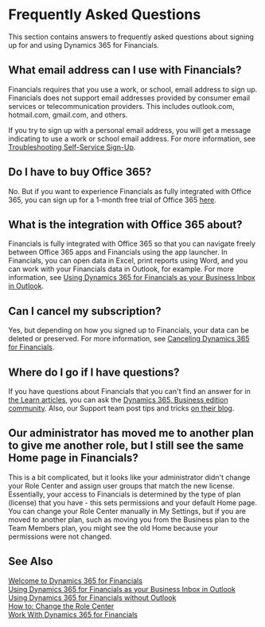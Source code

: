 <properties
    pageTitle="Frequently Asked Questions| Financials"
    description="Frequently asked questions about signing up for and using Dynamics 365 for Financials."
    services="project-madeira"
    documentationCenter=""
    authors="edupont04"
/>
<tags
    ms.service="project-madeira"
    ms.topic="article"
    ms.devlang="na"
    ms.tgt_pltfrm="na"
    ms.workload="na"
    ms.date="11/04/2016"
    ms.author="edupont04" />


# Frequently Asked Questions
This section contains answers to frequently asked questions about signing up for and using Dynamics 365 for Financials.  

## What email address can I use with Financials?
Financials requires that you use a work, or school, email address to sign up. Financials does not support email addresses provided by consumer email services or telecommunication providers. This includes outlook.com, hotmail.com, gmail.com, and others.  

If you try to sign up with a personal email address, you will get a message indicating to use a work or school email address. For more information, see [Troubleshooting Self-Service Sign-Up](ui-troubleshoot-self-signup.md).  

## Do I have to buy Office 365?
No. But if you want to experience Financials as fully integrated with Office 365, you can sign up for a 1-month free trial of Office 365 [here](https://products.office.com/try).  

## What is the integration with Office 365 about?
Financials is fully integrated with Office 365 so that you can navigate freely between Office 365 apps and Financials using the app launcher. In Financials, you can open data in Excel, print reports using Word, and you can work with your Financials data in Outlook, for example. For more information, see [Using Dynamics 365 for Financials as your Business Inbox in Outlook](madeira-outlook.md).  

## Can I cancel my subscription?
Yes, but depending on how you signed up to Financials, your data can be deleted or preserved. For more information, see [Canceling Dynamics 365 for Financials](madeira-cancel.md).  

## Where do I go if I have questions?
If you have questions about Financials that you can't find an answer for in [the Learn articles](http://go.microsoft.com/fwlink/?LinkID=784954), you can ask the [Dynamics 365, Business edition community](https://community.dynamics.com/business). Also, our Support team post tips and tricks [on their blog](blogs.msdn.microsoft.com/dyn365finsupport).

## Our administrator has moved me to another plan to give me another role, but I still see the same Home page in Financials?
This is a bit complicated, but it looks like your administrator didn't change your Role Center and assign user groups that match the new license. Essentially, your access to Financials is determined by the type of plan (license) that you have - this sets permissions and your default Home page. You can change your Role Center manually in My Settings, but if you are moved to another plan, such as moving you from the Business plan to the Team Members plan, you might see the old Home because your permissions were not changed.  

## See Also
[Welcome to Dynamics 365 for Financials](madeira-get-started.md)  
[Using Dynamics 365 for Financials as your Business Inbox in Outlook](madeira-outlook.md)  
[Using Dynamics 365 for Financials without Outlook](madeira-no-outlook.md)  
[How to: Change the Role Center](change-role.md)  
[Work With Dynamics 365 for Financials](ui-work-product.md)  
